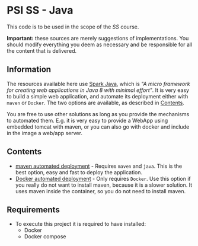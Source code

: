 PSI SS - Java 
=====

This code is to be used in the scope of the *SS* course.

**Important:** these sources are merely suggestions of implementations. 
You should modify everything you deem as necessary and be responsible for all the content that is delivered.

## Information

The resources available here use [Spark Java](http://sparkjava.com/), which is *"A micro framework for creating web applications in Java 8 with minimal effort"*.
It is very easy to build a simple web application, and automate its deployment either with `maven` or `Docker`. The two options are available, as described in [Contents](#Contents).

You are free to use other solutions as long as you provide the mechanisms to automated them.
E.g. it is very easy to provide a WebApp using embedded tomcat with maven, or you can also go with docker and include in the image a web/app server.

## Contents

* [maven automated deployment](ddss-mvn) - Requires `maven` and `java`. This is the best option, easy and fast to deploy the application. 
* [Docker automated deployment](.) - Only requires `Docker`. Use this option if you really do not want to install maven, because it is a slower solution. It uses maven inside the container, so you do not need to install maven.

## Requirements

- To execute this project it is required to have installed:
    * Docker
    * Docker compose